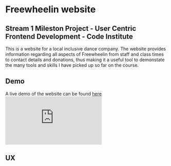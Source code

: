 # Freewheelin website

## Stream 1 Mileston Project - User Centric Frontend Development - Code Institute

This is a website for a local inclusive dance company. The website provides information regarding all aspects of Freewheelin from staff and class times to contact details and donations, thus 
making it a useful tool to demonstate the many tools and skills I have picked up so far on the course.

## Demo

A live demo of the website can be found [here](https://francisillingworth.github.io/milestone-project-1/index.html)\
![screenshot.png](https://francisillingworth.github.io/milestone-project-1/index.html)

## UX
